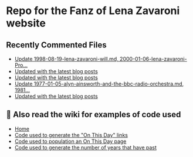 # Repo for the Fanz of Lena Zavaroni website

## Recently Commented Files
<!-- BLOG-POST-LIST:START -->
- [Update 1998-08-19-lena-zavaroni-will.md, 2000-01-06-lena-zavaroni-Pro…](https://github.com/FanzOfLenaZavaroni/fanzoflenazavaroni.github.io/commit/6e7c132177281258ad74ffba8146ea2b3593292e)
- [Updated with the latest blog posts](https://github.com/FanzOfLenaZavaroni/fanzoflenazavaroni.github.io/commit/13dc83e8158fcf56e40155830491a04ecdee0271)
- [Updated with the latest blog posts](https://github.com/FanzOfLenaZavaroni/fanzoflenazavaroni.github.io/commit/66993f7c468c6282e0e45ad1cf8bccb60a463669)
- [Update 1977-01-05-alyn-ainsworth-and-the-bbc-radio-orchestra.md, 1981…](https://github.com/FanzOfLenaZavaroni/fanzoflenazavaroni.github.io/commit/37f3c7032853eb02347437ebc4763a36d65a6774)
- [Updated with the latest blog posts](https://github.com/FanzOfLenaZavaroni/fanzoflenazavaroni.github.io/commit/fa65ff52ddf0d7b223a93cd41907ad7811dbf40e)
<!-- BLOG-POST-LIST:END -->

## :notebook: Also read the wiki for examples of code used
* [Home](https://github.com/FanzOfLenaZavaroni/fanzoflenazavaroni.github.io/wiki)
* [Code used to generate the "On This Day" links](https://github.com/FanzOfLenaZavaroni/fanzoflenazavaroni.github.io/wiki/On-This-Day-Code)
* [Code used to population an On This Day page](https://github.com/FanzOfLenaZavaroni/fanzoflenazavaroni.github.io/wiki/Code-used-to-population-an-On-This-Day-page)
* [Code used to generate the number of years that have past](https://github.com/FanzOfLenaZavaroni/fanzoflenazavaroni.github.io/wiki/Number-of-years-gone-by-code)

